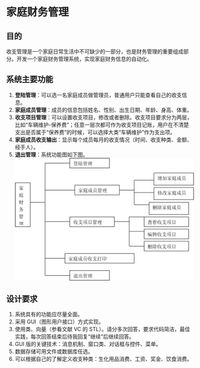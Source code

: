 # 家庭财务管理

## 目的

收支管理是一个家庭日常生活中不可缺少的一部分，也是财务管理的重要组成部分。开发一个家庭财务管理系统，实现家庭财务信息的自动化。

## 系统主要功能

1. **登陆管理**：可以选一名家庭成员做管理员，普通用户只能查看自己的收支信息。
2. **家庭成员管理**：成员的信息包括姓名、性别、出生日期、年龄、身高、体重。
3. **收支项目管理**：可以设置收支项目，修改或者删除。收支项目要求分为两层，比如“车辆维护-保养费”；任意一层次都可作为收支项目记账，用户在不清楚支出是否属于“保养费”的时候，可以选择大类“车辆维护”作为支出项。
4. **家庭成员收支输出**：显示每个成员每月的收支情况（时间、收支种类、金额、经手人）。
5. **退出管理**：系统功能图如下图。
   ![系统功能图](src/assets/functions.png)

## 设计要求

1. 系统具有的功能应尽量全面。
2. 采用 GUI（图形用户接口）方式实现。
3. 使用类、向量（参看文献 VC 的 STL）。请分多次回答，要求代码简洁，最佳实践，每次回答结束后待我回复“继续”后继续回答。
4. GUI 版的关键技术：消息机制、窗口类、对话框与控件、菜单。
5. 数据存储可用文件或数据库任选。
6. 可以根据自己的了解定义收支种类：生化用品消费、工资、奖金、饮食消费。
